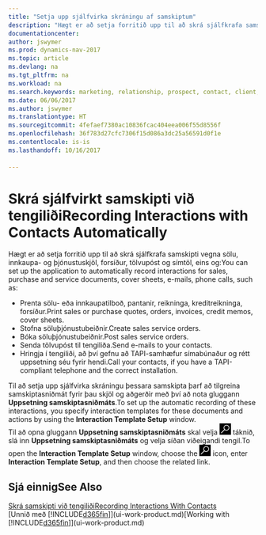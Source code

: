 ```yaml
---
title: "Setja upp sjálfvirka skráningu af samskiptum"
description: "Hægt er að setja forritið upp til að skrá sjálfkrafa samskipti við viðskiptavini eða biðlara, t.d. dæmis vegna sölu, innkaupa- og þjónustuskjöl og símtöl."
documentationcenter: 
author: jswymer
ms.prod: dynamics-nav-2017
ms.topic: article
ms.devlang: na
ms.tgt_pltfrm: na
ms.workload: na
ms.search.keywords: marketing, relationship, prospect, contact, client, customer
ms.date: 06/06/2017
ms.author: jswymer
ms.translationtype: HT
ms.sourcegitcommit: 4fefaef7380ac10836fcac404eea006f55d8556f
ms.openlocfilehash: 36f783d27cfc7306f15d086a3dc25a56591d0f1e
ms.contentlocale: is-is
ms.lasthandoff: 10/16/2017

---
```

# <a name="recording-interactions-with-contacts-automatically"></a><span data-ttu-id="95c8e-103">Skrá sjálfvirkt samskipti við tengiliði</span><span class="sxs-lookup"><span data-stu-id="95c8e-103">Recording Interactions with Contacts Automatically</span></span>
<span data-ttu-id="95c8e-104">Hægt er að setja forritið upp til að skrá sjálfkrafa samskipti vegna sölu, innkaupa- og þjónustuskjöl, forsíður, tölvupóst og símtöl, eins og:</span><span class="sxs-lookup"><span data-stu-id="95c8e-104">You can set up the application to automatically record interactions for sales, purchase and service documents, cover sheets, e-mails, phone calls, such as:</span></span>

* <span data-ttu-id="95c8e-105">Prenta sölu- eða innkaupatilboð, pantanir, reikninga, kreditreikninga, forsíður.</span><span class="sxs-lookup"><span data-stu-id="95c8e-105">Print sales or purchase quotes, orders, invoices, credit memos, cover sheets.</span></span>
* <span data-ttu-id="95c8e-106">Stofna söluþjónustubeiðnir.</span><span class="sxs-lookup"><span data-stu-id="95c8e-106">Create sales service orders.</span></span>
* <span data-ttu-id="95c8e-107">Bóka söluþjónustubeiðnir.</span><span class="sxs-lookup"><span data-stu-id="95c8e-107">Post sales service orders.</span></span>
* <span data-ttu-id="95c8e-108">Senda tölvupóst til tengiliða.</span><span class="sxs-lookup"><span data-stu-id="95c8e-108">Send e-mails to your contacts.</span></span>
* <span data-ttu-id="95c8e-109">Hringja í tengiliði, að því gefnu að TAPI-samhæfur símabúnaður og rétt uppsetning séu fyrir hendi.</span><span class="sxs-lookup"><span data-stu-id="95c8e-109">Call your contacts, if you have a TAPI-compliant telephone and the correct installation.</span></span>

<span data-ttu-id="95c8e-110">Til að setja upp sjálfvirka skráningu þessara samskipta þarf að tilgreina samskiptasniðmát fyrir þau skjöl og aðgerðir með því að nota gluggann **Uppsetning samskiptasniðmáts**.</span><span class="sxs-lookup"><span data-stu-id="95c8e-110">To set up the automatic recording of these interactions, you specify interaction templates for these documents and actions by using the **Interaction Template Setup** window.</span></span>  
<span data-ttu-id="95c8e-111">Til að opna gluggann **Uppsetning samskiptasniðmáts** skal velja ![Leita að síðu eða skýrslu](media/ui-search/search_small.png "Leita að síðu eða skýrslu tákn") táknið, slá inn **Uppsetning samskiptasniðmáts** og velja síðan viðeigandi tengil.</span><span class="sxs-lookup"><span data-stu-id="95c8e-111">To open the **Interaction Template Setup** window, choose the ![Search for Page or Report](media/ui-search/search_small.png "Search for Page or Report icon") icon, enter **Interaction Template Setup**, and then choose the related link.</span></span>

## <a name="see-also"></a><span data-ttu-id="95c8e-112">Sjá einnig</span><span class="sxs-lookup"><span data-stu-id="95c8e-112">See Also</span></span>
[<span data-ttu-id="95c8e-113">Skrá samskipti við tengiliði</span><span class="sxs-lookup"><span data-stu-id="95c8e-113">Recording Interactions With Contacts</span></span>](marketing-interactions.md)  
<span data-ttu-id="95c8e-114">[Unnið með [!INCLUDE[d365fin](includes/d365fin_md.md)]](ui-work-product.md)</span><span class="sxs-lookup"><span data-stu-id="95c8e-114">[Working with [!INCLUDE[d365fin](includes/d365fin_md.md)]](ui-work-product.md)</span></span>  

